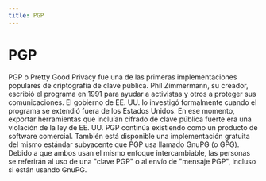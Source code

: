```yaml
---
title: PGP
---
```

# PGP 

PGP o Pretty Good Privacy fue una de las primeras implementaciones populares de criptografía de clave pública. Phil Zimmermann, su creador, escribió el programa en 1991 para ayudar a activistas y otros a proteger sus comunicaciones. El gobierno de EE. UU. lo investigó formalmente cuando el programa se extendió fuera de los Estados Unidos. En ese momento, exportar herramientas que incluían cifrado de clave pública fuerte era una violación de la ley de EE. UU. PGP continúa existiendo como un producto de software comercial. También está disponible una implementación gratuita del mismo estándar subyacente que PGP usa llamado GnuPG (o GPG). Debido a que ambos usan el mismo enfoque intercambiable, las personas se referirán al uso de una "clave PGP" o al envío de "mensaje PGP", incluso si están usando GnuPG.